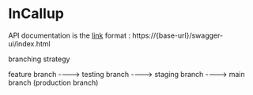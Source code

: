 # InCallup

API documentation is the [link](http://localhost:8081/swagger-ui/index.html) format : https://{base-url}/swagger-ui/index.html


branching strategy 

feature branch ----> testing branch ----> staging branch ----> main branch (production branch)


		
